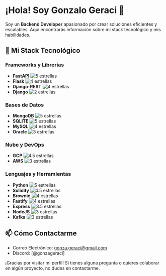 # ¡Hola! Soy Gonzalo Geraci 👋

Soy un **Backend Developer** apasionado por crear soluciones eficientes y escalables. Aquí encontrarás información sobre mi stack tecnológico y mis habilidades.

## 🚀 Mi Stack Tecnológico

### Frameworks y Librerías
- **FastAPI** ![5 estrellas](https://img.shields.io/badge/stars-5-yellow)
- **Flask** ![4 estrellas](https://img.shields.io/badge/stars-4-yellow)
- **Django-REST** ![4 estrellas](https://img.shields.io/badge/stars-4-yellow)
- **Django** ![2 estrellas](https://img.shields.io/badge/stars-2-yellow)

### Bases de Datos
- **MongoDB** ![5 estrellas](https://img.shields.io/badge/stars-5-yellow)
- **SQLITE** ![5 estrellas](https://img.shields.io/badge/stars-5-yellow)
- **MySQL** ![4 estrellas](https://img.shields.io/badge/stars-4-yellow)
- **Oracle** ![3 estrellas](https://img.shields.io/badge/stars-3-yellow)

### Nube y DevOps
- **GCP** ![4.5 estrellas](https://img.shields.io/badge/stars-4.5-yellow)
- **AWS** ![3 estrellas](https://img.shields.io/badge/stars-3-yellow)

### Lenguajes y Herramientas
- **Python** ![5 estrellas](https://img.shields.io/badge/stars-5-yellow)
- **Solidity** ![4.5 estrellas](https://img.shields.io/badge/stars-4.5-yellow)
- **Brownie** ![4 estrellas](https://img.shields.io/badge/stars-4-yellow)
- **Fastify** ![4 estrellas](https://img.shields.io/badge/stars-4-yellow)
- **Express** ![3.5 estrellas](https://img.shields.io/badge/stars-3.5-yellow)
- **NodeJS** ![3 estrellas](https://img.shields.io/badge/stars-3-yellow)
- **Kafka** ![3 estrellas](https://img.shields.io/badge/stars-3-yellow)


## 📫 Cómo Contactarme

- Correo Electrónico: [gonza.geraci@gmail.com](mailto:gonza.geraci@gmail.com)
- Discord: [@gonzageraci]
<!--
## 🌟 Proyectos Destacados

### [Proyecto 1](https://github.com/tu-usuario/proyecto-1)
Descripción breve del proyecto 1.

### [Proyecto 2](https://github.com/tu-usuario/proyecto-2)
Descripción breve del proyecto 2.

### [Proyecto 3](https://github.com/tu-usuario/proyecto-3)
Descripción breve del proyecto 3.

## 📝 Blog y Artículos

- [Título del Artículo 1](https://medium.com/@tu_usuario/título-del-artículo-1)
- [Título del Artículo 2](https://medium.com/@tu_usuario/título-del-artículo-2)

---
-->
¡Gracias por visitar mi perfil! Si tienes alguna pregunta o quieres colaborar en algún proyecto, no dudes en contactarme.


<!--
**gonzageraci/gonzageraci** is a ✨ _special_ ✨ repository because its `README.md` (this file) appears on your GitHub profile.

Here are some ideas to get you started:

- 🔭 I’m currently working on ...
- 🌱 I’m currently learning ...
- 👯 I’m looking to collaborate on ...
- 🤔 I’m looking for help with ...
- 💬 Ask me about ...
- 📫 How to reach me: ...
- 😄 Pronouns: ...
- ⚡ Fun fact: ...
-->
